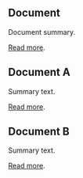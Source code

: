 <!-- markdownlint-disable -->

## Document

Document summary.

[Read more](<IncludeDocumentListTest/Document.md>).

## Document A

Summary text.

[Read more](<IncludeDocumentListTest/Document A.md>).

## Document B

Summary text.

[Read more](<IncludeDocumentListTest/Document B.md>).
